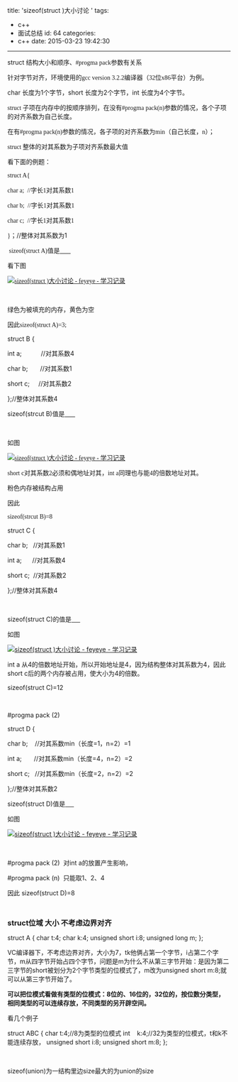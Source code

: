 title: 'sizeof(struct )大小讨论  '
tags:
  - c++
  - 面试总结
id: 64
categories:
  - c++
date: 2015-03-23 19:42:30
---

struct 结构大小和顺序、<span style="font-family: 'Times New Roman';">#progma pack参数有关系</span>

针对字节对齐，环境使用的<span style="font-family: 'Times New Roman';">gcc version 3.2.2</span>编译器（<span style="font-family: 'Times New Roman';">32</span>位<span style="font-family: 'Times New Roman';">x86</span>平台）为例。

char 长度为1个字节，short 长度为2个字节，int 长度为4个字节。

<span style="font-family: 'Times New Roman';">struct 子项在内存中的按顺序排列，在没有</span><span style="font-family: 'Times New Roman';">#progma pack(n)参数的情况，</span><span style="font-family: 'Times New Roman';">各个子项的对齐系数为自己长度。</span>

<span style="font-family: 'Times New Roman';">在有<span style="font-family: 'Times New Roman';">#progma pack(n)参数的情况，各子项的对齐系数为min（自己长度，n）；<!--more--></span></span>

<span style="font-family: 'Times New Roman';">struct 整体的对其系数为子项对齐系数最大值</span>

<span style="font-family: 'Times New Roman';">看下面的例题：</span>

<span style="font-family: 'Times New Roman';">struct A{</span>

<span style="font-family: 'Times New Roman';">char a;  //字长1对其系数1</span>

<span style="font-family: 'Times New Roman';">char b;  //字长1对其系数1</span>

<span style="font-family: 'Times New Roman';">char c;  //字长1对其系数1</span>

<span style="font-family: 'Times New Roman';">}</span>；//整体对其系数为1

<span style="font-family: 'Times New Roman';"> sizeof(struct A)值是<span style="text-decoration: underline;">       </span></span>

<span style="font-family: 'Times New Roman';">看下图</span>

<span style="font-family: 'Times New Roman';">[![sizeof(struct )大小讨论 - feyeye - 学习记录](http://ww3.sinaimg.cn/large/4a3f01ffjw1eqfwg6wz0pj20a305uq39.jpg)](http://ww3.sinaimg.cn/large/4a3f01ffjw1eqfwg6wz0pj20a305uq39.jpg)</span>

&nbsp;

<span style="font-family: 'Times New Roman';">绿色为被填充的内存，黄色为空</span>

<span style="font-family: 'Times New Roman';">因此sizeof(struct A)=3;</span>

struct B {

int a;           //对其系数4

char b;       //对其系数1

short c;     //对其系数2

};//整体对其系数4

sizeof(strcut B)值是<span style="text-decoration: underline;">      </span>

&nbsp;

<span style="font-family: 'Times New Roman';">如图</span>

<span style="font-family: 'Times New Roman';">[![sizeof(struct )大小讨论 - feyeye - 学习记录](http://ww4.sinaimg.cn/mw1024/4a3f01ffjw1eqfwg7midvj20a405u0t1.jpg)](http://ww4.sinaimg.cn/mw1024/4a3f01ffjw1eqfwg7midvj20a405u0t1.jpg)</span>

<span style="font-family: 'Times New Roman';">short c对其系数2必须和偶地址对其，int a同理也与能4的倍数地址对其。</span>

<span style="font-family: 'Times New Roman';">粉色内存被结构占用</span>

<span style="font-family: 'Times New Roman';">因此</span>

<span style="font-family: 'Times New Roman';">sizeof(strcut B)=8</span>

struct C {

char b;   //对其系数1

int a;      //对其系数4

short c;  //对其系数2

};//整体对其系数4

&nbsp;

sizeof(struct C)的值是<span style="text-decoration: underline;">     </span>

如图

[![sizeof(struct )大小讨论 - feyeye - 学习记录](http://ww4.sinaimg.cn/mw1024/4a3f01ffjw1eqfwg89a8jj20a405uaae.jpg)](http://ww4.sinaimg.cn/mw1024/4a3f01ffjw1eqfwg89a8jj20a405uaae.jpg)

int a 从4的倍数地址开始，所以开始地址是4，因为结构整体对其系数为4，因此short c后的两个内存被占用，使大小为4的倍数。

sizeof(struct C)=12

&nbsp;

#progma pack (2)

struct D {

char b;    //对其系数min（长度=1，n=2）=1

int a;       //对其系数min（长度=4，n=2）=2

short c;   //对其系数min（长度=2，n=2）=2

};//整体对其系数2

sizeof(struct D)值是<span style="text-decoration: underline;">     </span>

如图

[![sizeof(struct )大小讨论 - feyeye - 学习记录](http://ww3.sinaimg.cn/mw1024/4a3f01ffjw1eqfwg8vse3j20a405r74l.jpg)](http://ww3.sinaimg.cn/mw1024/4a3f01ffjw1eqfwg8vse3j20a405r74l.jpg)

&nbsp;

#progma pack (2)  对int a的放置产生影响，

#progma pack (n)  只能取1、2、4

因此 sizeof(struct D)=8

&nbsp;

**<span style="font-size: 1.17em;">struct位域 大小 不考虑边界对齐</span>**

struct A
{
char t:4;
char k:4;
unsigned short i:8;
unsigned long m;
};

VC编译器下，不考虑边界对齐，大小为7，tk他俩占第一个字节，i占第二个字节，m从四字节开始占四个字节，问题是m为什么不从第三字节开始：是因为第二三字节的short被划分为2个字节类型的位模式了，m改为unsigned short m:8;就可以从第三字节开始了。

**可以把位模式看做有类型的位模式：8位的、16位的，32位的，按位数分类型，相同类型的可以连续存放，不同类型的另开辟空间。**

看几个例子

struct ABC
{
char t:4;//8为类型的位模式
int    k:4;//32为类型的位模式，t和k不能连续存放，
unsigned short i:8;
unsigned short m:8;
};

&nbsp;

sizeof(union)为一结构里边size最大的为union的size